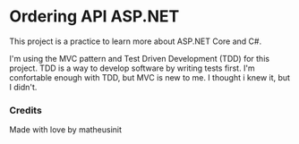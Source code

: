 # Ordering API ASP.NET

This project is a practice to learn more about ASP.NET Core and C#.

I'm using the MVC pattern and Test Driven Development (TDD) for this project. TDD is a way to develop software by writing tests first.
I'm confortable enough with TDD, but MVC is new to me. I thought i knew it, but I didn't.

### Credits

Made with love by matheusinit 

